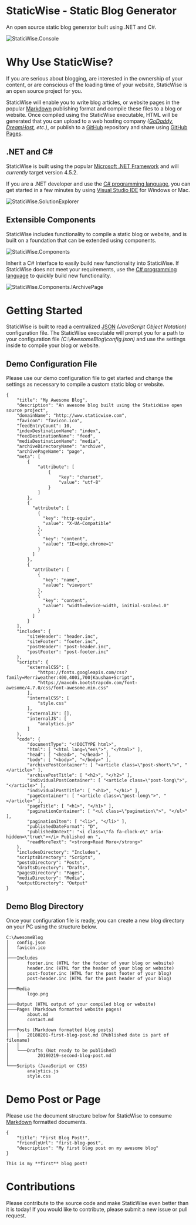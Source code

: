 # StaticWise - Static Blog Generator #

An open source static blog generator built using .NET and C#.

![StaticWise.Console](https://github.com/stevenmclintock/StaticWise/blob/master/Resources/StaticWise.Console.PNG?raw=true)

# Why Use StaticWise?

If you are serious about blogging, are interested in the ownership of your content, or are conscious of the loading time of your website, StaticWise is an open source project for you.

StaticWise will enable you to write blog articles, or website pages in the popular [Markdown](https://daringfireball.net/projects/markdown/ "Markdown on Daring Fireball") publishing format and compile these files to a blog or website. Once compiled using the StaticWise executable, HTML will be generated that you can upload to a web hosting company *([GoDaddy](https://www.godaddy.com "GoDaddy"), [DreamHost](https://www.dreamhost.com/ "DreamHost"), etc.)*, or publish to a [GitHub](https://github.com/ "GitHub") repository and share using [GitHub Pages](https://pages.github.com/ "GitHub Pages").

## .NET and C# ##

StaticWise is built using the popular [Microsoft .NET Framework](https://www.microsoft.com/net/ ".NET") and will *currently* target version 4.5.2.

If you are a .NET developer and use the [C# programming language](https://github.com/dotnet/csharplang "C# official GitHub repository"), you can get started in a few minutes by using [Visual Studio IDE](https://www.visualstudio.com/ "Visual Studio IDE") for Windows or Mac.

![StaticWise.SolutionExplorer](https://github.com/stevenmclintock/StaticWise/blob/master/Resources/StaticWise.SolutionExplorer.PNG?raw=true)

## Extensible Components ##

StaticWise includes functionality to compile a static blog or website, and is built on a foundation that can be extended using components.

![StaticWise.Components](https://github.com/stevenmclintock/StaticWise/blob/master/Resources/StaticWise.Components.PNG?raw=true)

Inherit a C# Interface to easily build new functionality into StaticWise. If StaticWise does not meet your requirements, use the [C# programming language](https://github.com/dotnet/csharplang "C# official GitHub repository") to quickly build new functionality.

![StaticWise.Components.IArchivePage](https://github.com/stevenmclintock/StaticWise/blob/master/Resources/StaticWise.Components.IArchivePage.PNG?raw=true)

# Getting Started

StaticWise is built to read a centralized [JSON](https://www.json.org/ "JavaScript Object Notation") *(JavaScript Object Notation)* configuration file. The StaticWise executable will prompt you for a path to your configuration file *(C:\AwesomeBlog\config.json)* and use the settings inside to compile your blog or website.

## Demo Configuration File

Please use our demo configuration file to get started and change the settings as necessary to compile a custom static blog or website.

    {
  		"title": "My Awesome Blog",
  		"description": "An awesome blog built using the StaticWise open source project",
  		"domainName": "http://www.staticwise.com",
  		"favicon": "favicon.ico",
  		"feedEntryCount": 10,
  		"indexDestinationName": "index",
  		"feedDestinationName": "feed",
  		"mediaDestinationName": "media",
  		"archiveDirectoryName": "archive",
  		"archivePageName": "page",
  		"meta": [
    		{
      			"attribute": [
        			{
          				"key": "charset",
          				"value": "utf-8"
        			}
      			]
    		},
    		{
		      "attribute": [
		        {
		          "key": "http-equiv",
		          "value": "X-UA-Compatible"
		        },
		        {
		          "key": "content",
		          "value": "IE=edge,chrome=1"
		        }
		      ]
		    },
		    {
		      "attribute": [
		        {
		          "key": "name",
		          "value": "viewport"
		        },
		        {
		          "key": "content",
		          "value": "width=device-width, initial-scale=1.0"
		        }
		      ]
		    }
  		],
  		"includes": {
    		"siteHeader": "header.inc",
    		"siteFooter": "footer.inc",
    		"postHeader": "post-header.inc",
    		"postFooter": "post-footer.inc"
  		},
  		"scripts": {
    		"externalCSS": [
	      		"https://fonts.googleapis.com/css?family=Merriweather:400,400i,700|Kaushan+Script",
	      		"https://maxcdn.bootstrapcdn.com/font-awesome/4.7.0/css/font-awesome.min.css"
    		],
    		"internalCSS": [
      			"style.css"
    		],
    		"externalJS": [],
    		"internalJS": [
      			"analytics.js"
    		]
  		},
		"code": {
			"documentType": "<!DOCTYPE html>",
			"html": [ "<html lang=\"en\">", "</html>" ],
			"head": [ "<head>", "</head>" ],
			"body": [ "<body>", "</body>" ],
			"archivePostContainer": [ "<article class=\"post-short\">", "</article>" ],
			"archivePostTitle": [ "<h2>", "</h2>" ],
			"individualPostContainer": [ "<article class=\"post-long\">", "</article>" ],
			"individualPostTitle": [ "<h1>", "</h1>" ],
			"pageContainer": [ "<article class=\"post-long\">", "</article>" ],
			"pageTitle": [ "<h1>", "</h1>" ],
			"paginationContainer": [ "<ul class=\"pagination\">", "</ul>" ],
			"paginationItem": [ "<li>", "</li>" ],
			"publishedDateFormat": "D",
			"publishedOnText": "<i class=\"fa fa-clock-o\" aria-hidden=\"true\"></i> Published on ",
			"readMoreText": "<strong>Read More</strong>"
		},
		"includesDirectory": "Includes",
		"scriptsDirectory": "Scripts",
		"postsDirectory": "Posts",
		"draftsDirectory": "Drafts",
		"pagesDirectory": "Pages",
		"mediaDirectory": "Media",
		"outputDirectory": "Output"
	}

## Demo Blog Directory

Once your configuration file is ready, you can create a new blog directory on your PC using the structure below.

	C:\AwesomeBlog
	│   config.json
	│   favicon.ico
	│
	├───Includes
	│       footer.inc (HTML for the footer of your blog or website)
	│       header.inc (HTML for the header of your blog or website)
	│       post-footer.inc (HTML for the post footer of your blog)
	│       post-header.inc (HTML for the post header of your blog)
	│
	├───Media
	│       logo.png
	│
	├───Output (HTML output of your compiled blog or website)
	├───Pages (Markdown formatted website pages)
	│       about.md
	│       contact.md
	│
	├───Posts (Markdown formatted blog posts)
	│   │   20180201-first-blog-post.md (Published date is part of filename)
	│   │
	│   └───Drafts (Not ready to be published)
	│           20180219-second-blog-post.md
	│
	└───Scripts (JavaScript or CSS)
	        analytics.js
	        style.css

# Demo Post or Page #

Please use the document structure below for StaticWise to consume [Markdown](https://daringfireball.net/projects/markdown/ "Markdown on Daring Fireball") formatted documents.

	{
		"title": "First Blog Post!",
		"friendlyUrl": "first-blog-post",
		"description": "My first blog post on my awesome blog"
	}
	
	This is my **first** blog post!

# Contributions #

Please contribute to the source code and make StaticWise even better than it is today! If you would like to contribute, please submit a new issue or pull request.
